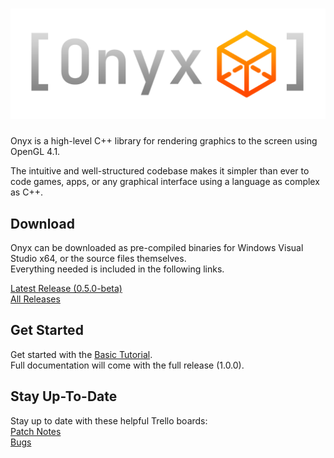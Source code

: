 # ![Onyx Logo](logo.png)
Onyx is a high-level C++ library for rendering graphics to the screen using OpenGL 4.1.  

The intuitive and well-structured codebase makes it simpler than ever to code games, apps, or any graphical interface using a language as complex as C++.  

## Download
Onyx can be downloaded as pre-compiled binaries for Windows Visual Studio x64, or the source files themselves.  
Everything needed is included in the following links.

[Latest Release (0.5.0-beta)](https://github.com/jopo86/onyx/releases/tag/v0.5.0-beta)  
[All Releases](https://github.com/jopo86/onyx/tags)  

## Get Started
Get started with the [Basic Tutorial](https://github.com/jopo86/onyx/wiki/Basic-Tutorial).  
Full documentation will come with the full release (1.0.0).  

## Stay Up-To-Date
Stay up to date with these helpful Trello boards:  
[Patch Notes](https://trello.com/b/YD9vXG4P/patch-notes)  
[Bugs](https://trello.com/b/Ro62dQpE/bugs)  
